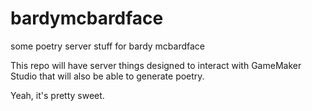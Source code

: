 # bardymcbardface
some poetry server stuff for bardy mcbardface

This repo will have server things designed to interact with GameMaker Studio that will also be able to generate poetry.

Yeah, it's pretty sweet.
